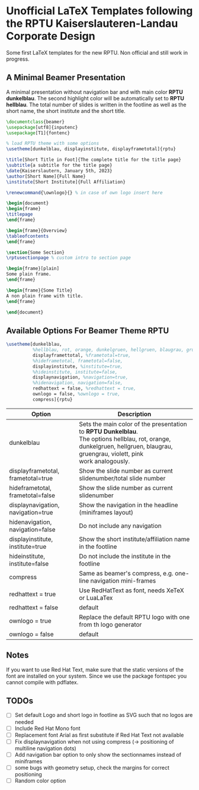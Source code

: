 # Unofficial LaTeX Templates following the RPTU Kaiserslauteren-Landau Corporate Design

Some first LaTeX templates for the new RPTU. Non official and still work in progress.

## A Minimal Beamer Presentation

A minimal presentation without navigation bar and with main color **RPTU dunkelblau**. The second highlight color will be automatically set to **RPTU hellblau**. The total number of slides is written in the footline as well as the short name, the short institute and the short title.

```latex
\documentclass{beamer}
\usepackage[utf8]{inputenc}
\usepackage[T1]{fontenc}

% load RPTU theme with some options
\usetheme[dunkelblau, displayinstitute, displayframetotal]{rptu}

\title[Short Title in Foot]{The complete title for the title page}
\subtitle{a subtitle for the title page}
\date{Kaiserslautern, January 5th, 2023}
\author[Short Name]{Full Name}
\institute[Short Institute]{Full Affiliation}

\renewcommand{\ownlogo}{} % in case of own logo insert here

\begin{document}
\begin{frame}
\titlepage
\end{frame}

\begin{frame}{Overview}
\tableofcontents
\end{frame}

\section{Some Section}
\rptusectionpage % custom intro to section page

\begin{frame}[plain]
Some plain frame.
\end{frame}

\begin{frame}{Some Title}
A non plain frame with title.
\end{frame}

\end{document}
```

## Available Options For Beamer Theme RPTU

```latex
\usetheme[dunkelblau,
          %hellblau, rot, orange, dunkelgruen, hellgruen, blaugrau, gruengrau, violett, pink,
          displayframettotal, %frametotal=true,
          %hideframetotal, frametotal=false,
          displayinstitute, %institute=true,
          %hideinstitute, institute=false,
          displaynavigation, %navigation=true,
          %hidenavigation, navigation=false,
          redhattext = false, %redhattext = true,
          ownlogo = false, %ownlogo = true,
          compress]{rptu}
```

| Option | Description |
| ---------|------------|
| dunkelblau | Sets the main color of the presentation to **RPTU Dunkelblau**. <br> The options hellblau, rot, orange, dunkelgruen, hellgruen, blaugrau, gruengrau, violett, pink <br> work analogously. |
| displayframetotal, frametotal=true | Show the slide number as current slidenumber/total slide number|
| hideframetotal, frametotal=false| Show the slide number as current slidenumber|
| displaynavigation, navigation=true | Show the navigation in the headline (miniframes layout)|
| hidenavigation, navigation=false| Do not include any navigation |
| displayinstitute, institute=true | Show the short institute/affiliation name in the footline|
| hideinstitute, institute=false| Do not include the institute in the footline |
| compress| Same as beamer's compress, e.g. one-line navigation mini-frames|
| redhattext = true| Use RedHatText as font, needs XeTeX or LuaLaTex|
| redhattext = false| default |
| ownlogo = true| Replace the default RPTU logo with one from th logo generator |
| ownlogo = false| default |

## Notes

If you want to use Red Hat Text, make sure that the static versions of the font are installed on your system. Since we use the package fontspec you cannot compile with pdflatex.

## TODOs

- [ ] Set default Logo and short logo in footline as SVG such that no logos are needed
- [ ] Include Red Hat Mono font
- [ ] Replacement font Arial as first substitute if Red Hat Text not available
- [ ] Fix displaynavigation when not using compress (-> positioning of multiline navigation dots)
- [ ] Add navigation bar option to only show the sectionnames instead of miniframes
- [ ] some bugs with geometry setup, check the margins for correct positioning
- [ ] Random color option
